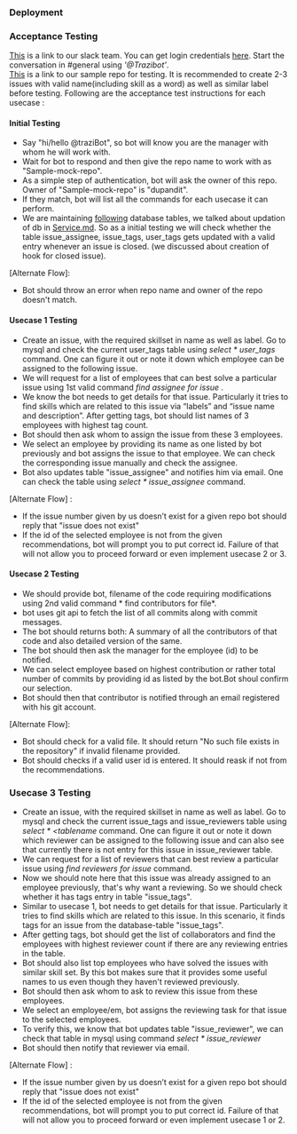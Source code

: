 ### Deployment

### Acceptance Testing

[This](https://projectteam510.slack.com/messages/C6VUEBQEM/) is a link to our slack team. You can get login credentials [here](). Start the conversation in #general using *'@Trazibot'*. <br />
[This](https://github.ncsu.edu/dupandit/Sample-mock-repo) is a link to our sample repo for testing. It is recommended to create 2-3 issues with valid name(including skill as a word) as well as similar label before testing. 
Following are the acceptance test instructions for each usecase :

#### Initial Testing

* Say "hi/hello @traziBot", so bot will know you are the manager with whom he will work with.
* Wait for bot to respond and then give the repo name to work with as "Sample-mock-repo". 
* As a simple step of authentication, bot will ask the owner of this repo. Owner of "Sample-mock-repo" is "dupandit".
* If they match, bot will list all the commands for each usecase it can perform.
* We are maintaining [following](https://github.ncsu.edu/sbshete/CSC-510-Project/blob/milestone3/database/database.md) database tables, we talked about updation of db in [Service.md](https://github.ncsu.edu/sbshete/CSC-510-Project/blob/milestone3/SERVICE.md). So as a initial testing we will check whether the table issue_assignee, issue_tags, user_tags gets updated with a valid entry whenever an issue is closed. (we discussed about creation of hook for closed issue).

[Alternate Flow]:
* Bot should throw an error when repo name and owner of the repo doesn't match.

#### Usecase 1 Testing
* Create an issue, with the required skillset in name as well as label. Go to mysql and check the current user_tags table using *select * user_tags* command. One can figure it out or note it down which employee can be assigned to the following issue.
* We will request for a list of employees that can best solve a particular issue using 1st valid command *find assignee for issue <no>*.
* We know the bot needs to get details for that issue. Particularly it tries to find skills which are related to this issue via “labels” and “issue name and description”. After getting tags, bot should list names of 3 employees with highest tag count.
* Bot should then ask whom to assign the issue from these 3 employees.
* We select an employee by providing its name as one listed by bot previously and bot assigns the issue to that employee. We can check the corresponding issue manually and check the assignee.
* Bot also updates table "issue_assignee" and notifies him via email. One can check the table using *select * issue_assignee* command.

[Alternate Flow] :
* If the issue number given by us doesn’t exist for a given repo bot should reply that "issue does not exist"
* If the id of the selected employee is not from the given recommendations, bot will prompt you to put correct id. Failure of that will not allow you to proceed forward or even implement usecase 2 or 3.

#### Usecase 2 Testing
* We should provide bot, filename of the code requiring modifications using 2nd valid command * find contributors for file*.
* bot uses git api to fetch the list of all commits along with commit messages.
* The bot should returns both: A summary of all the contributors of that code and also detailed version of the same.
* The bot should then ask the manager for the employee (id) to be notified.
* We can select employee based on highest contribution or rather total number of commits by providing id as listed by the bot.Bot shoul confirm our selection.
* Bot should then that contributor is notified through an email registered with his git account.

[Alternate Flow]:
* Bot should check for a valid file. It should return "No such file exists in the repository" if invalid filename provided.
* Bot should checks if a valid user id is entered. It should reask if not from the recommendations.

### Usecase 3 Testing
* Create an issue, with the required skillset in name as well as label. Go to mysql and check the current issue_tags and issue_reviewers table using *select * <tablename* command. One can figure it out or note it down which reviewer can be assigned to the following issue and can also see that currently there is not entry for this issue in issue_reviewer table.
* We can request for a list of reviewers that can best review a particular issue using *find reviewers for issue <no>* command.
* Now we should note here that this issue was already assigned to an employee previously, that's why want a reviewing. So we should check whether it has tags entry in table "issue_tags".
* Similar to usecase 1, bot needs to get details for that issue. Particularly it tries to find skills which are related to this issue. In this scenario, it finds tags for an issue from the database-table "issue_tags".
* After getting tags, bot should get the list of collaborators and find the employees with highest reviewer count if there are any reviewing entries in the table.
* Bot should also list top employees who have solved the issues with similar skill set. By this bot makes sure that it provides some useful names to us even though they haven't reviewed previously.
* Bot should then ask whom to ask to review this issue from these employees.
* We select an employee/em, bot assigns the reviewing task for that issue to the selected employees.
* To verify this, we know that bot updates table "issue_reviewer", we can check that table in mysql using command *select * issue_reviewer* 
* Bot should then notify that reviewer via email.
  
[Alternate Flow] :
* If the issue number given by us doesn’t exist for a given repo bot should reply that "issue does not exist"
* If the id of the selected employee is not from the given recommendations, bot will prompt you to put correct id. Failure of that will not allow you to proceed forward or even implement usecase 1 or 2.
  


